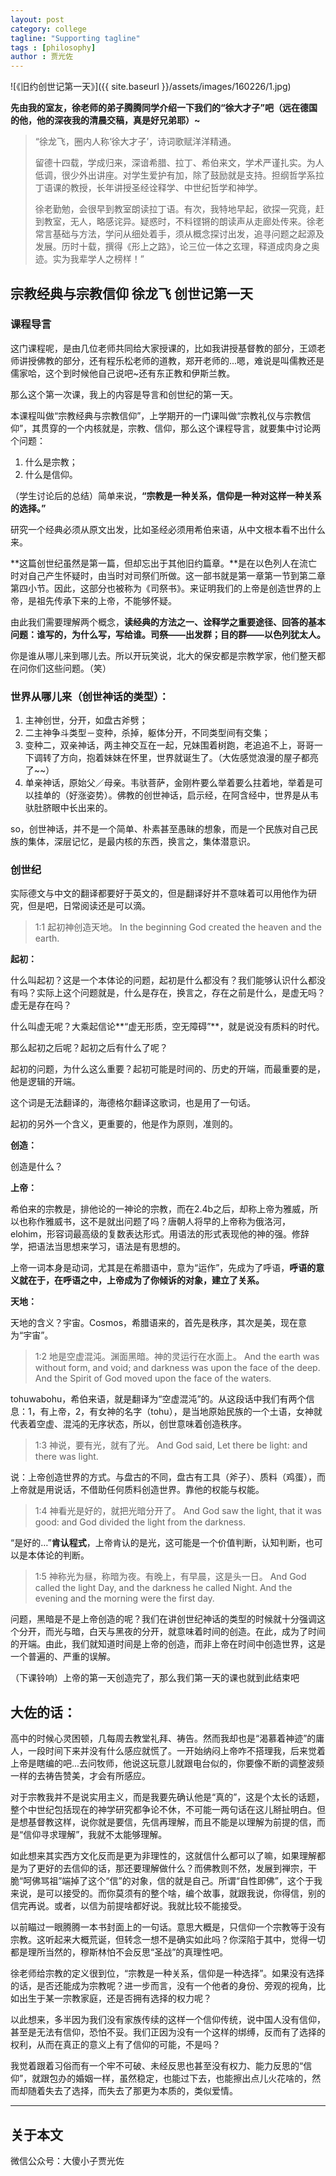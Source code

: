 ```yaml
---
layout: post
category: college
tagline: "Supporting tagline"
tags : [philosophy]
author : 贾光佐
---
```






![《旧约创世记第一天》]({{ site.baseurl }}/assets/images/160226/1.jpg) 

**先由我的室友，徐老师的弟子腾腾同学介绍一下我们的“徐大才子”吧（远在德国的他，他的深夜我的清晨交稿，真是好兄弟耶）~**

> “徐龙飞，圈内人称‘徐大才子’，诗词歌赋洋洋精通。
> 
> 留德十四载，学成归来，深谙希腊、拉丁、希伯来文，学术严谨扎实。为人低调，很少外出讲座。对学生爱护有加，除了鼓励就是支持。担纲哲学系拉丁语课的教授，长年讲授圣经诠释学、中世纪哲学和神学。
> 
> 徐老勤勉，会很早到教室朗读拉丁语。有次，我特地早起，欲探一究竟，赶到教室，无人，略感诧异。疑惑时，不料铿锵的朗读声从走廊处传来。徐老常言基础与方法，学问从细处着手，须从概念探讨出发，追寻问题之起源及发展。历时十载，撰得《形上之路》，论三位一体之玄理，释道成肉身之奥迹。实为我辈学人之榜样！”

## 宗教经典与宗教信仰 徐龙飞 创世记第一天

### 课程导言

这门课程呢，是由几位老师共同给大家授课的，比如我讲授基督教的部分，王颂老师讲授佛教的部分，还有程乐松老师的道教，郑开老师的...嗯，难说是叫儒教还是儒家哈，这个到时候他自己说吧~还有东正教和伊斯兰教。

那么这个第一次课，我上的内容是导言和创世纪的第一天。

本课程叫做“宗教经典与宗教信仰”，上学期开的一门课叫做“宗教礼仪与宗教信仰”，其贯穿的一个内核就是，宗教、信仰，那么这个课程导言，就要集中讨论两个问题：

1. 什么是宗教；
2. 什么是信仰。

（学生讨论后的总结）简单来说，**“宗教是一种关系，信仰是一种对这样一种关系的选择。”**

研究一个经典必须从原文出发，比如圣经必须用希伯来语，从中文根本看不出什么来。

**这篇创世纪虽然是第一篇，但却忘出于其他旧约篇章。**是在以色列人在流亡时对自己产生怀疑时，由当时对司祭们所做。这一部书就是第一章第一节到第二章第四小节。因此，这部分也被称为《司祭书》。来证明我们的上帝是创造世界的上帝，是祖先传承下来的上帝，不能够怀疑。

由此我们需要理解两个概念，**读经典的方法之一、诠释学之重要途径、回答的基本问题：谁写的，为什么写，写给谁。司祭——出发群；目的群——以色列犹太人。**

你是谁从哪儿来到哪儿去。所以开玩笑说，北大的保安都是宗教学家，他们整天都在问你们这些问题。（笑）

### 世界从哪儿来（创世神话的类型）：

1. 主神创世，分开，如盘古斧劈；
2. 二主神争斗类型－变种，杀掉，躯体分开，不同类型间有交集；
3. 变种二，双亲神话，两主神交互在一起，兄妹围着树跑，老追追不上，哥哥一下调转了方向，抱着妹妹在怀里，世界就诞生了。（大佐感觉浪漫的屋子都亮了~~）
4. 单亲神话，原始父／母亲。韦驮菩萨，金刚杵要么举着要么拄着地，举着是可以挂单的（好涨姿势）。佛教的创世神话，启示经，在阿含经中，世界是从韦驮肚脐眼中长出来的。

so，创世神话，并不是一个简单、朴素甚至愚昧的想象，而是一个民族对自己民族的集体，深层记忆，是最内核的东西，换言之，集体潜意识。

### 创世纪

实际德文与中文的翻译都要好于英文的，但是翻译好并不意味着可以用他作为研究，但是吧，日常阅读还是可以滴。

> 1:1 起初神创造天地。
> In the beginning God created the heaven and the earth.

**起初：**

什么叫起初？这是一个本体论的问题，起初是什么都没有？我们能够认识什么都没有吗？实际上这个问题就是，什么是存在，换言之，存在之前是什么，是虚无吗？虚无是存在吗？

什么叫虚无呢？大乘起信论**“虚无形质，空无障碍”**，就是说没有质料的时代。

那么起初之后呢？起初之后有什么了呢？

起初的问题，为什么这么重要？起初可能是时间的、历史的开端，而最重要的是，他是逻辑的开端。

这个词是无法翻译的，海德格尔翻译这歌词，也是用了一句话。

起初的另外一个含义，更重要的，他是作为原则，准则的。
 
**创造：**

创造是什么？

**上帝：**

希伯来的宗教是，排他论的一神论的宗教，而在2.4b之后，却称上帝为雅威，所以也称作雅威书，这不是就出问题了吗？唐朝人将早的上帝称为俄洛河，elohim，形容词最高级的复数表达形式。用语法的形式表现他的神的强。修辞学，把语法当思想来学习，语法是有思想的。

上帝一词本身是动词，尤其是在希腊语中，意为“运作”，先成为了呼语，**呼语的意义就在于，在呼语之中，上帝成为了你倾诉的对象，建立了关系。**
 
**天地：**

天地的含义？宇宙。Cosmos，希腊语来的，首先是秩序，其次是美，现在意为“宇宙”。

> 1:2 地是空虚混沌。渊面黑暗。神的灵运行在水面上。
> And the earth was without form, and void; and darkness was upon the face of the deep. And the Spirit of God moved upon the face of the waters.

tohuwabohu，希伯来语，就是翻译为“空虚混沌”的。从这段话中我们有两个信息：1，有上帝，2，有女神的名字（tohu），是当地原始民族的一个土语，女神就代表着空虚、混沌的无序状态，所以，创世意味着创造秩序。

> 1:3 神说，要有光，就有了光。
> And God said, Let there be light: and there was light.

说：上帝创造世界的方式。与盘古的不同，盘古有工具（斧子）、质料（鸡蛋），而上帝就是用说话，不借助任何质料创造世界。靠他的权能与权能。

> 1:4 神看光是好的，就把光暗分开了。
> And God saw the light, that it was good: and God divided the light from the darkness.  

“是好的…”**肯认程式**，上帝肯认的是光，这可能是一个价值判断，认知判断，也可以是本体论的判断。
 
> 1:5 神称光为昼，称暗为夜。有晚上，有早晨，这是头一日。
> And God called the light Day, and the darkness he called Night. And the evening and the morning were the first day.

问题，黑暗是不是上帝创造的呢？我们在讲创世纪神话的类型的时候就十分强调这个分开，而光与暗，白天与黑夜的分开，就意味着时间的创造。在此，成为了时间的开端。由此，我们就知道时间是上帝的创造，而非上帝在时间中创造世界，这是一个普遍的、严重的误解。

（下课铃响）上帝的第一天创造完了，那么我们第一天的课也就到此结束吧

## 大佐的话：

高中的时候心灵困顿，几每周去教堂礼拜、祷告。然而我却也是“渴慕着神迹”的庸人，一段时间下来并没有什么感应就慌了。一开始纳闷上帝咋不搭理我，后来觉着上帝是瞎编的吧...去问牧师，他说这玩意儿就跟电台似的，你要像不断的调整波频一样的去祷告赞美，才会有所感应。

对于宗教我并不是说实用主义，而是我要先确认他是“真的”，这是个太长的话题，整个中世纪包括现在的神学研究都争论不休，不可能一两句话在这儿掰扯明白。但是想基督教这样，说你就是要信，先信再理解，而且不能是以理解为前提的信，而是“信仰寻求理解”，我就不太能够理解。

如此想来其实西方文化反而是更为非理性的，这就信什么都可以了嘛，如果理解都是为了更好的去信仰的话，那还要理解做什么？而佛教则不然，发展到禅宗，干脆“呵佛骂祖”端掉了这个“信”的对象，信的就是自己。所谓“自性即佛”，这个于我来说，是可以接受的。而你莫须有的整个啥，编个故事，就跟我说，你得信，别的信完再说。或者，以信为前提啥都好说。我就比较不能接受。

以前瞄过一眼腾腾一本书封面上的一句话。意思大概是，只信仰一个宗教等于没有宗教。这听起来大概荒诞，但转念一想不是确实如此吗？你深陷于其中，觉得一切都是理所当然的，穆斯林怕不会反思“圣战”的真理性吧。

徐老师给宗教的定义很到位，“宗教是一种关系，信仰是一种选择”。如果没有选择的话，是否还能成为宗教呢？进一步而言，没有一个他者的身份、旁观的视角，比如出生于某一宗教家庭，还是否拥有选择的权力呢？

以此想来，多半因为我们没有家族传续的这样一个信仰传统，说中国人没有信仰，甚至是无法有信仰，恐怕不妥。我们正因为没有一个这样的绑缚，反而有了选择的权利，从而在真正的意义上有了信仰的可能，不是吗？

我觉着跟着习俗而有一个牢不可破、未经反思也甚至没有权力、能力反思的“信仰”，就跟包办的婚姻一样，虽然稳定，也能过下去，也能擦出点儿火花啥的，然而却随着失去了选择，而失去了那更为本质的，类似爱情。

---

## 关于本文

微信公众号：大傻小子贾光佐
